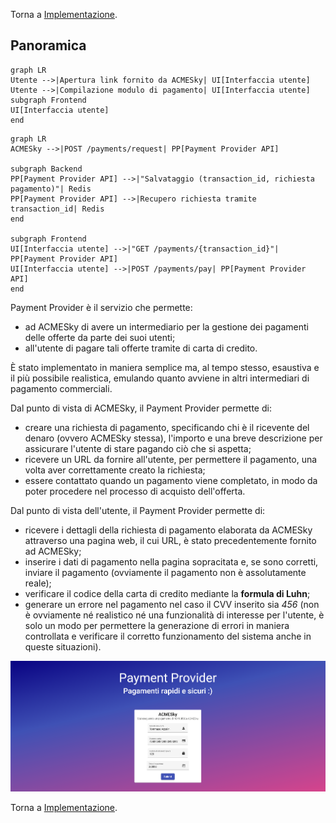 Torna a [Implementazione](../implementazione.md).

## Panoramica

```mermaid
graph LR
Utente -->|Apertura link fornito da ACMESky| UI[Interfaccia utente]
Utente -->|Compilazione modulo di pagamento| UI[Interfaccia utente]
subgraph Frontend
UI[Interfaccia utente]
end
```

```mermaid
graph LR
ACMESky -->|POST /payments/request| PP[Payment Provider API]

subgraph Backend
PP[Payment Provider API] -->|"Salvataggio (transaction_id, richiesta pagamento)"| Redis
PP[Payment Provider API] -->|Recupero richiesta tramite transaction_id| Redis
end

subgraph Frontend
UI[Interfaccia utente] -->|"GET /payments/{transaction_id}"| PP[Payment Provider API]
UI[Interfaccia utente] -->|POST /payments/pay| PP[Payment Provider API]
end
```

Payment Provider è il servizio che permette:

- ad ACMESky di avere un intermediario per la gestione dei pagamenti delle offerte da parte dei suoi utenti;
- all'utente di pagare tali offerte tramite di carta di credito.

È stato implementato in maniera semplice ma, al tempo stesso, esaustiva e il più possibile realistica, emulando quanto avviene in altri intermediari di pagamento commerciali.

Dal punto di vista di ACMESky, il Payment Provider permette di:

- creare una richiesta di pagamento, specificando chi è il ricevente del denaro (ovvero ACMESky stessa), l'importo e una breve descrizione per assicurare l'utente di stare pagando ciò che si aspetta;
- ricevere un URL da fornire all'utente, per permettere il pagamento, una volta aver correttamente creato la richiesta;
- essere contattato quando un pagamento viene completato, in modo da poter procedere nel processo di acquisto dell'offerta.

Dal punto di vista dell'utente, il Payment Provider permette di:

- ricevere i dettagli della richiesta di pagamento elaborata da ACMESky attraverso una pagina web, il cui URL, è stato precedentemente fornito ad ACMESky;
- inserire i dati di pagamento nella pagina sopracitata e, se sono corretti, inviare il pagamento (ovviamente il pagamento non è assolutamente reale);
- verificare il codice della carta di credito mediante la **formula di Luhn**;
- generare un errore nel pagamento nel caso il CVV inserito sia *456* (non è ovviamente né realistico né una funzionalità di interesse per l'utente, è solo un modo per permettere la generazione di errori in maniera controllata e verificare il corretto funzionamento del sistema anche in queste situazioni).

![!Pagamento tramite Payment Provider](../assets/implementazione/paymentprovider_pagamento.png)

Torna a [Implementazione](../implementazione.md).
